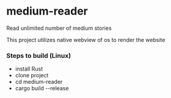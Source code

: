 # medium-reader
Read unlimited number of medium stories

This project utilizes native webview of os to render the website 

### Steps to build (Linux)
- install Rust
- clone project
- cd medium-reader
- cargo build --release 
